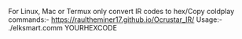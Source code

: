 For Linux, Mac or Termux only 
convert IR codes to hex/Copy coldplay commands:- https://raultheminer17.github.io/Ocrustar_IR/
Usage:- ./elksmart.comm YOURHEXCODE
